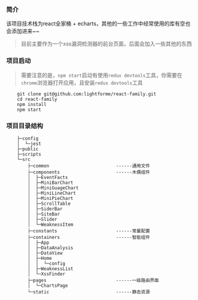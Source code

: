 ### 简介
该项目技术栈为react全家桶 + echarts，其他的一些工作中经常使用的库有空也会添加进来~~
> 目前主要作为一个xss漏洞检测器的前台页面，后面会加入一些其他的东西

### 项目启动
> 需要注意的是，`npm start`启动有使用`redux devtools`工具，你需要在`chrome`浏览器打开应用，且安装`redux devtools`工具

```shell
    git clone git@github.com:lightforme/react-family.git
    cd react-family
    npm install
    npm start
```

### 项目目录结构

```
    ├─config
    │  └─jest
    ├─public
    ├─scripts
    └─src
        ├─common                         ------通用文件
        ├─components                     ------木偶组件
        │  ├─EventFacts
        │  ├─MiniBarChart
        │  ├─MiniGuageChart
        │  ├─MiniLineChart
        │  ├─MiniPieChart
        │  ├─ScrollTable
        │  ├─SiderBar
        │  ├─SiteBar
        │  ├─Slider
        │  └─WeaknessItem
        ├─constants                      ------常量配置
        ├─containers                     ------智能组件
        │  ├─App
        │  ├─DataAnalysis
        │  ├─DataView
        │  ├─Home
        │  │  └─config
        │  ├─WeaknessList
        │  └─XssFinder
        ├─pages                          ------一级路由界面
        │  └─ChartsPage
        └─static                         ------静态资源
```
